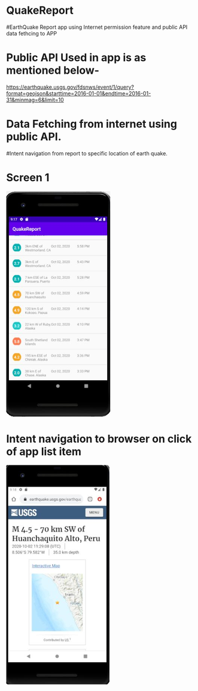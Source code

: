 # QuakeReport
#EarthQuake Report app using Internet permission feature and public API data fethcing to APP
# Public API Used in app is as mentioned below- 
https://earthquake.usgs.gov/fdsnws/event/1/query?format=geojson&starttime=2016-01-01&endtime=2016-01-31&minmag=6&limit=10
# Data Fetching from internet using public API.
#Intent navigation from report to specific location of earth quake.

# Screen 1
![alt text](https://github.com/hmchnd/QuakeReport/blob/master/QuakeReport.JPG)

# Intent navigation to browser on click of app list item

![alt text](https://github.com/hmchnd/QuakeReport/blob/master/QuakeReportIntent.JPG)

